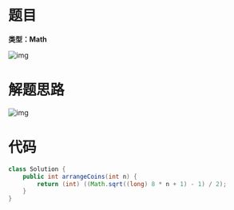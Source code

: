 # 题目

**类型：Math**

![img](https://cdn.nlark.com/yuque/0/2021/png/2941598/1633853132517-0a8f7bbf-5857-462a-a12c-c9252e390ad0.png)



# 解题思路

![img](https://cdn.nlark.com/yuque/0/2021/png/2941598/1633853163898-ce45991a-3b53-4ad4-aa3a-a0db85890dbc.png)

# 代码

```java
class Solution {
    public int arrangeCoins(int n) {
        return (int) ((Math.sqrt((long) 8 * n + 1) - 1) / 2);
    }
}
```